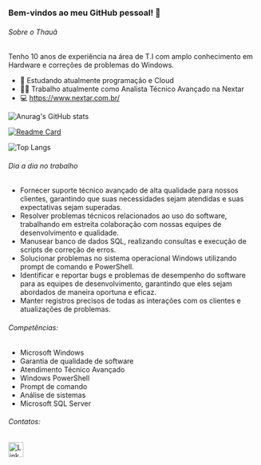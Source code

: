 ### Bem-vindos ao meu GitHub pessoal! 👋

###### Sobre o Thauã
Tenho 10 anos de experiência na área de T.I com amplo conhecimento em Hardware e correções de problemas do Windows. 

- 🌱 Estudando atualmente programação e Cloud
- 👨‍💻 Trabalho atualmente como Analista Técnico Avançado na Nextar
- 💻 https://www.nextar.com.br/

![Anurag's GitHub stats](https://github-readme-stats.vercel.app/api?username=thauamoreira&show_icons=true)

[![Readme Card](https://github-readme-stats.vercel.app/api/pin/?username=thauamoreira&repo=Projeto-Tik-Tok)](https://github.com/thauamoreira/Projeto-Tik-Tok)
 
![Top Langs](https://github-readme-stats.vercel.app/api/top-langs/?username=thauamoreira&hide_progress=true) 



###### Dia a dia no trabalho
- Fornecer suporte técnico avançado de alta qualidade para nossos clientes, garantindo que suas necessidades sejam atendidas e suas expectativas sejam superadas.
- Resolver problemas técnicos relacionados ao uso do software, trabalhando em estreita colaboração com nossas equipes de desenvolvimento e qualidade.
- Manusear banco de dados SQL, realizando consultas e execução de scripts de correção de erros.
- Solucionar problemas no sistema operacional Windows utilizando prompt de comando e PowerShell.
- Identificar e reportar bugs e problemas de desempenho do software para as equipes de desenvolvimento, garantindo que eles sejam abordados de maneira oportuna e eficaz.
- Manter registros precisos de todas as interações com os clientes e atualizações de problemas.

###### Competências: 

- Microsoft Windows
- Garantia de qualidade de software
- Atendimento Técnico Avançado
- Windows PowerShell
- Prompt de comando
- Análise de sistemas
- Microsoft SQL Server

###### Contatos: 
[<img src='https://img.shields.io/badge/LinkedIn-0077B5?style=for-the-badge&logo=linkedin&logoColor=white' alt='Linkedin' height='30'>](https://www.linkedin.com/in/thau%C3%A3-moreira/)


<!--
**thauamoreira/thauamoreira** is a ✨ _special_ ✨ repository because its `README.md` (this file) appears on your GitHub profile.

Here are some ideas to get you started:

- 🔭 I’m currently working on ...
- 🌱 I’m currently learning ...
- 👯 I’m looking to collaborate on ...
- 🤔 I’m looking for help with ...
- 💬 Ask me about ...
- 📫 How to reach me: ...
- 😄 Pronouns: ...
- ⚡ Fun fact: ...
-->
